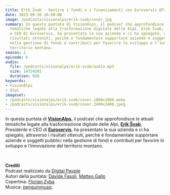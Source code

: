 ```yaml
---
title: Erik Švab - Gestire i fondi e i finanziamenti con Euroservis @Trento
date: 3023-09-26 18:50:00
image: /podcasts/visionalps/erik-svab/cover.jpg
summary: In questa puntata di VisionAlps, il podcast che approfondisce le attuali
  tematiche legate alla trasformazione digitale delle Alpi, Erik Švab, Presidente
  e CEO di Euroservis, ha presentato la sua azienda e ci ha spiegato, attraverso i
  risultati ottenuti, perché è fondamentale supportare aziende e soggetti pubblici
  nella gestione di fondi e contributi per favorire lo sviluppo e l’innovazione del
  territorio montano.
season: 2
episode: 6
audio:
  file: /podcasts/visionalps/erik-svab/audio.mp3
  size: 14724201
  duration: 920
keywords:
- VisionAlps
- Alpi
imageset:
- /podcasts/visionalps/erik-svab/cover.1000x1000.webp
- /podcasts/visionalps/erik-svab/cover.2400x2400.jpeg
---
```


In questa puntata di **[VisionAlps](https://www.visionalps.com/)**, il podcast che approfondisce le attuali tematiche legate alla trasformazione digitale delle Alpi, **[Erik Švab](https://it.linkedin.com/in/erik-švab-13913254)**, Presidente e CEO di **[Euroservis](https://euroservis.eu/)**, ha presentato la sua azienda e ci ha spiegato, attraverso i risultati ottenuti, perché è fondamentale supportare aziende e soggetti pubblici nella gestione di fondi e contributi per favorire lo sviluppo e l’innovazione del territorio montano.

<br>

**Crediti**<br>
Podcast realizzato da [Digital People](https://w3id.org/digitalpeople)<br>
Autori della puntata: [Davide Fasoli](https://www.linkedin.com/in/davide-fasoli-2b3246179/), [Matteo Gallo](https://www.linkedin.com/in/matteo-gallo-4a5ab31a8/)<br>
Copertina: [Florian Zyba](https://www.linkedin.com/in/florian-zyba/)<br>
Musica: [penguinmusic](https://pixabay.com/users/penguinmusic-24940186/)